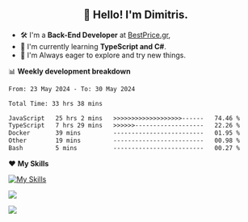 <h2 align="center">👋 Hello! I'm Dimitris.</h2>

- 🛠 I'm a **Back-End Developer** at [BestPrice.gr](https://bestprice.gr),
- 🌱 I'm currently learning **TypeScript and C#**.
- 🧭 I'm Always eager to explore and try new things.
  
📊 **Weekly development breakdown**

<!--START_SECTION:waka-->

```txt
From: 23 May 2024 - To: 30 May 2024

Total Time: 33 hrs 38 mins

JavaScript   25 hrs 2 mins   >>>>>>>>>>>>>>>>>>>------   74.46 %
TypeScript   7 hrs 29 mins   >>>>>>-------------------   22.26 %
Docker       39 mins         -------------------------   01.95 %
Other        19 mins         -------------------------   00.98 %
Bash         5 mins          -------------------------   00.27 %
```

<!--END_SECTION:waka-->

❤️ **My Skills**

[![My Skills](https://skillicons.dev/icons?i=ts,html,css,js,nodejs,express,react,vite,tailwind,mongodb,postgres,jest,git,md,vscode,postman,figma,linux,bash,py,java,php&theme=light&perline=11)](https://skillicons.dev)


<a href="https://wakatime.com/@018db2c8-3e4e-4392-80be-2ef5619c010a"><img src="https://wakatime.com/badge/user/018db2c8-3e4e-4392-80be-2ef5619c010a.svg?style=plastic" /></a>

![](https://hit.yhype.me/github/profile?user_id=45003429)
